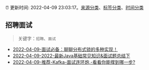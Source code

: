 :alarm_clock: 更新时间: 2022-04-09 23:03:17。[来源分类](../README.md)、[标签分类](../TAGS.md)、[时间分类](../TIMELINE.md)

## 招聘面试


> 关键字：`招聘`、`面试`



- [2022-04-09-面试必备：聊聊分布式锁的多种实现！](https://toutiao.io/k/kypk9q4) 
- [2022-04-09-2022-最新Java基础常见知识&面试题总结下](https://toutiao.io/k/yz9mbg6) 
- [2022-04-09-推荐-Kafka-面试连环炮,-看看你能撑到哪一步?](https://toutiao.io/k/z30ehzv) 
